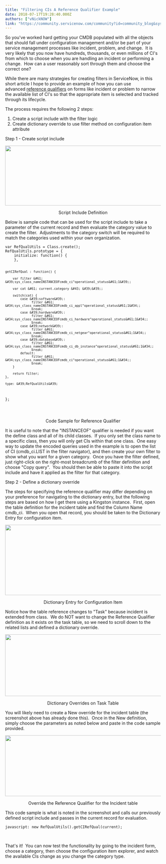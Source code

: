 ```yaml
---
title: "Filtering CIs A Reference Qualifier Example"
date: 2018-07-17T19:28:40.000Z
authors: ["vNickNOW"]
link: "https://community.servicenow.com/community?id=community_blog&sys_id=7b3139aedb9b9f002be0a851ca961909"
---
```

<p>So you&#39;ve worked hard getting your CMDB populated with all the objects that should fall under configuration management and/or be part of your service management processes like incident, problem, and change.  It is very likely that you now have hundreds, thousands, or even millions of CI&#39;s from which to choose when you are handling an incident or performing a change.  How can a user reasonably sort through them and choose the correct one?</p>
<p>While there are many strategies for creating filters in ServiceNow, in this short article I hope to provide an example of how you can use advanced <a title="Reference Qualifiers" href="https://docs.servicenow.com/bundle/kingston-platform-administration/page/script/server-scripting/concept/c_ReferenceQualifiers.html" target="_blank" rel="nofollow">reference qualifiers</a> on forms like incident or problem to narrow the available list of CI&#39;s so that the appropriate item is selected and tracked through its lifecycle.</p>
<p>The process requires the following 2 steps:</p>
<ol><li>Create a script include with the filter logic</li><li>Create dictionary override to use filter method on configuration item attribute</li></ol>
<p>Step 1 - Create script include</p>
<p><img src="9ca9bdaedbdf9f002be0a851ca961980.iix" width="605" height="194" /></p>
<p style="text-align: center;">Script Include Definition</p>
<p>Below is sample code that can be used for the script include to take a parameter of the current record and then evaluate the category value to create the filter.  Adjustments to the category switch will be required to match the categories used within your own organization.</p>
<pre class="language-javascript"><code>var RefQualUtils &#61; Class.create();
RefQualUtils.prototype &#61; {
	initialize: function() {		
	},
	
	getCIRefQual : function() {
		
		var filter &#61; &#39;sys_class_nameINSTANCEOFcmdb_ci^operational_status&#61;1&#39;;
		
		var cat &#61; current.category &#43; &#39;&#39;;
		
		switch(cat) {
			case &#39;software&#39;:
                  filter &#61; &#34;sys_class_nameINSTANCEOFcmdb_ci_appl^operational_status&#61;1&#34;;
                  break;
			case &#39;hardware&#39;:
                  filter &#61; &#34;sys_class_nameINSTANCEOFcmdb_ci_hardware^operational_status&#61;1&#34;;
                  break;
			case &#39;network&#39;:
                  filter &#61; &#34;sys_class_nameINSTANCEOFcmdb_ci_netgear^operational_status&#61;1&#34;;
                  break;
			case &#39;database&#39;:
                  filter &#61; &#34;sys_class_nameINSTANCEOFcmdb_ci_db_instance^operational_status&#61;1&#34;;
                  break;
			default:
                  filter &#61; &#34;sys_class_nameINSTANCEOFcmdb_ci^operational_status&#61;1&#34;;
                  break;
		}
		
		return filter;
	},

	type: &#39;RefQualUtils&#39;
};

</code></pre>
<p style="text-align: center;">Code Sample for Reference Qualifier</p>
<p>It is useful to note that the &#34;INSTANCEOF&#34; qualifier is needed if you want the define class and all of its child classes.  If you only set the class name to a specific class, then you will only get CIs within that one class.  One easy way to update the encoded queries used in the example is to open the list of CI (cmdb_ci.LIST in the filter navigator), and then create your own filter to show what you want for a given category.  Once you have the filter defined, just right-click on the right-most breadcrumb of the filter definition and choose &#34;Copy query&#34;.  You should then be able to paste it into the script include and have it applied as the filter for that category.</p>
<p>Step 2 - Define a dictionary override</p>
<p>The steps for specifying the reference qualifier may differ depending on your preference for navigating to the dictionary entry, but the following steps are based on how I get there using a Kingston instance.  First, open the table definition for the incident table and find the Column Name cmdb_ci.  When you open that record, you should be taken to the Dictionary Entry for configuration item.</p>
<p><img src="5fbc7962db93df002be0a851ca96194e.iix" width="595" height="228" /></p>
<p style="text-align: center;">Dictionary Entry for Configuration Item</p>
<p>Notice how the table reference changes to &#34;Task&#34; because incident is extended from class.  We do NOT want to change the Reference Qualifier definition as it exists on the task table, so we need to scroll down to the related lists and defined a dictionary override.</p>
<p><img src="553efd6edb93df002be0a851ca961919.iix" width="634" height="200" /></p>
<p style="text-align: center;">Dictionary Overrides on Task Table</p>
<p>You will likely need to create a New override for the incident table (the screenshot above has already done this).  Once in the New definition, simply choose the parameters as noted below and paste in the code sample provided.</p>
<p><img src="22be3de2dbd3df002be0a851ca9619ea.iix" width="593" height="197" /></p>
<p style="text-align: center;">Override the Reference Qualifier for the Incident table</p>
<p>This code sample is what is noted in the screenshot and calls our previously defined script include and passes in the current record for evaluation.</p>
<pre class="language-javascript"><code>javascript: new RefQualUtils().getCIRefQual(current);</code></pre>
<p> </p>
<p>That&#39;s it!  You can now test the functionality by going to the incident form, choose a category, then choose the configuration item explorer, and watch the available CIs change as you change the category type.</p>